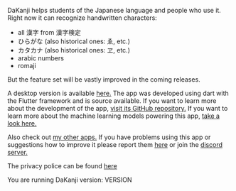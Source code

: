 DaKanji helps students of the Japanese language and people who use it.
Right now it can recognize handwritten characters:

- all 漢字 from 漢字検定
- ひらがな (also historical ones: ゑ, etc.)
- カタカナ (also historical ones: ヱ, etc.)
- arabic numbers
- romaji

But the feature set will be vastly improved in the coming releases. 

A desktop version is available [here.](GITHUB_DESKTOP_REPO)
The app was developed using dart with the Flutter framework and is source available.
If you want to learn more about the development of the app, [visit its GitHub repository.](GITHUB_MOBILE_REPO)
If you want to learn more about the machine learning models powering this app, [take a look here.](GITHUB_ML_REPO)

Also check out [my other apps.](DAAPPLAB_STORE_PAGE)
If you have problems using this app or suggestions how to improve it please report them [here](GITHUB_ISSUES) or join the [discord server.](https://discord.com/invite/gdqaux3r4P)

The privacy police can be found [here](PRIVACY_POLICE)

You are running DaKanji version: VERSION
